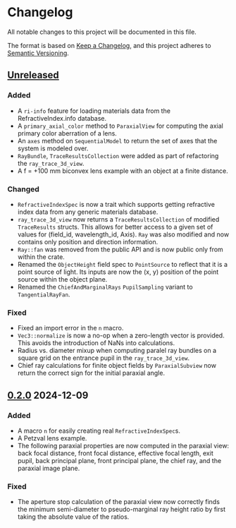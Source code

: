# Changelog

All notable changes to this project will be documented in this file.

The format is based on [Keep a Changelog](https://keepachangelog.com/en/1.1.0/),
and this project adheres to [Semantic Versioning](https://semver.org/spec/v2.0.0.html).

## [Unreleased]

### Added

- A `ri-info` feature for loading materials data from the RefractiveIndex.info database.
- A `primary_axial_color` method to `ParaxialView` for computing the axial primary color aberration of a lens.
- An `axes` method on `SequentialModel` to return the set of axes that the system is modeled over.
- `RayBundle`, `TraceResultsCollection` were added as part of refactoring the `ray_trace_3d_view`.
- A f = +100 mm biconvex lens example with an object at a finite distance.

### Changed

- `RefractiveIndexSpec` is now a trait which supports getting refractive index data from any generic materials database.
- `ray_trace_3d_view` now returns a `TraceResultsCollection` of modified `TraceResults` structs. This allows for better access to a given set of values for (field_id, wavelength_id, Axis). `Ray` was also modified and now contains only position and direction information.
- `Ray::fan` was removed from the public API and is now public only from within the crate.
- Renamed the `ObjectHeight` field spec to `PointSource` to reflect that it is a point source of light. Its inputs are now the (x, y) position of the point source within the object plane.
- Renamed the `ChiefAndMarginalRays` `PupilSampling` variant to `TangentialRayFan`.

### Fixed

- Fixed an import error in the `n` macro.
- `Vec3::normalize` is now a no-op when a zero-length vector is provided. This avoids the introduction of NaNs into calculations.
- Radius vs. diameter mixup when computing paralel ray bundles on a square grid on the entrance pupil in the `ray_trace_3d_view`.
- Chief ray calculations for finite object fields by `ParaxialSubview` now return the correct sign for the initial paraxial angle.

## [0.2.0] 2024-12-09

### Added

- A macro `n` for easily creating real `RefractiveIndexSpec`s.
- A Petzval lens example.
- The following paraxial properties are now computed in the paraxial view: back focal distance, front focal distance, effective focal length, exit pupil, back principal plane, front principal plane, the chief ray, and the paraxial image plane.

### Fixed

- The aperture stop calculation of the paraxial view now correctly finds the minimum semi-diameter to pseudo-marginal ray height ratio by first taking the absolute value of the ratios. 

[Unreleased]: https://github.com/kmdouglass/cherry/compare/v0.2.0...HEAD
[0.2.0]: https://github.com/kmdouglass/cherry/releases/tag/v0.2.0
[0.1.0]: https://github.com/kmdouglass/cherry/releases/tag/v0.1.0
